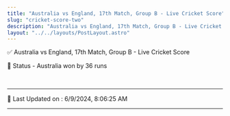 ```yaml
---
title: "Australia vs England, 17th Match, Group B - Live Cricket Score"
slug: "cricket-score-two"
description: "Australia vs England, 17th Match, Group B - Live Cricket Score - Australia won by 36 runs."
layout: "../../layouts/PostLayout.astro"
--- 
```


✅ Australia vs England, 17th Match, Group B - Live Cricket Score

📑 Status - Australia won by 36 runs

<br />

***

📝 Last Updated on : 6/9/2024, 8:06:25 AM

***

